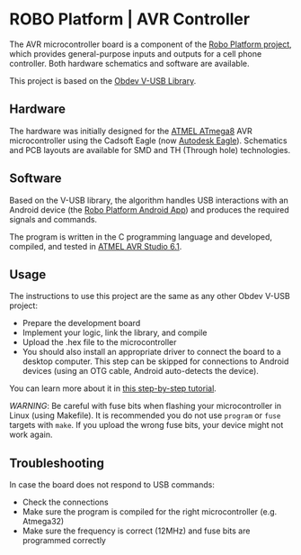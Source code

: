 # ROBO Platform | AVR Controller

The AVR microcontroller board is a component of the [Robo Platform project](https://github.com/m-dayani/robo-platform), which provides general-purpose inputs and outputs for a cell phone controller. Both hardware schematics and software are available.

This project is based on the [Obdev V-USB Library](https://www.obdev.at/products/vusb/index.html).


## Hardware

The hardware was initially designed for the [ATMEL ATmega8](https://www.microchip.com/en-us/product/ATMEGA8) AVR microcontroller using the Cadsoft Eagle (now [Autodesk Eagle](https://www.autodesk.com/products/eagle/free-download)).
Schematics and PCB layouts are available for SMD and TH (Through hole) technologies.

## Software

Based on the V-USB library, the algorithm handles USB interactions with an Android device (the [Robo Platform Android App](https://github.com/m-dayani/robo-platform-android)) and produces the required signals and commands.

The program is written in the C programming language and developed, compiled, and tested in [ATMEL AVR Studio 6.1](https://www.microchip.com/en-us/tools-resources/archives/avr-sam-mcus).


## Usage

The instructions to use this project are the same as any other Obdev V-USB project:

- Prepare the development board
- Implement your logic, link the library, and compile
- Upload the .hex file to the microcontroller
- You should also install an appropriate driver to connect the board to a desktop computer. This step can be skipped for connections to Android devices (using an OTG cable, Android auto-detects the device).

You can learn more about it in [this step-by-step tutorial](https://codeandlife.com/2012/01/22/avr-attiny-usb-tutorial-part-1/).

_WARNING_: Be careful with fuse bits when flashing your microcontroller in Linux (using Makefile). It is recommended you do not use `program` or `fuse` targets with `make`. If you upload the wrong fuse bits, your device might not work again.

## Troubleshooting

In case the board does not respond to USB commands:

- Check the connections
- Make sure the program is compiled for the right microcontroller (e.g. Atmega32)
- Make sure the frequency is correct (12MHz) and fuse bits are programmed correctly




